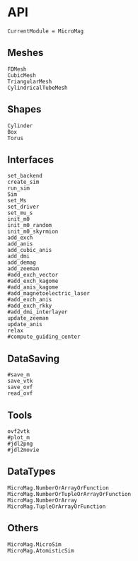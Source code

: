 # API

```@meta
CurrentModule = MicroMag
```

## Meshes
```@docs
FDMesh
CubicMesh
TriangularMesh
CylindricalTubeMesh
```

## Shapes
```@docs
Cylinder
Box
Torus
```

## Interfaces

```@docs
set_backend
create_sim
run_sim
Sim
set_Ms
set_driver
set_mu_s
init_m0
init_m0_random
init_m0_skyrmion
add_exch
add_anis
add_cubic_anis
add_dmi
add_demag
add_zeeman
#add_exch_vector
#add_exch_kagome
#add_anis_kagome
#add_magnetoelectric_laser
#add_exch_anis
#add_exch_rkky
#add_dmi_interlayer
update_zeeman
update_anis
relax
#compute_guiding_center
```

## DataSaving

```@docs
#save_m
save_vtk
save_ovf
read_ovf
```


## Tools

```@docs
ovf2vtk
#plot_m
#jdl2png
#jdl2movie
```

## DataTypes

```@docs
MicroMag.NumberOrArrayOrFunction
MicroMag.NumberOrTupleOrArrayOrFunction
MicroMag.NumberOrArray
MicroMag.TupleOrArrayOrFunction
```

## Others

```@docs
MicroMag.MicroSim
MicroMag.AtomisticSim
```